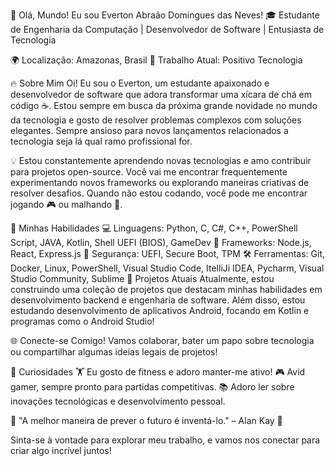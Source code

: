 👋 Olá, Mundo! Eu sou Everton Abraão Domingues das Neves!
🎓 Estudante de Engenharia da Computação | Desenvolvedor de Software | Entusiasta de Tecnologia

🌍 Localização: Amazonas, Brasil
💼 Trabalho Atual: Positivo Tecnologia

🔥 Sobre Mim
Oi! Eu sou o Everton, um estudante apaixonado e desenvolvedor de software que adora transformar uma xícara de chá em código ☕. Estou sempre em busca da próxima grande novidade no mundo da tecnologia e gosto de resolver problemas complexos com soluções elegantes. Sempre ansioso para novos lançamentos relacionados a tecnologia seja lá qual ramo profissional for.

💡 Estou constantemente aprendendo novas tecnologias e amo contribuir para projetos open-source. Você vai me encontrar frequentemente experimentando novos frameworks ou explorando maneiras criativas de resolver desafios. Quando não estou codando, você pode me encontrar jogando 🎮 ou malhando 💪.

🔧 Minhas Habilidades
💻 Linguagens: Python, C, C#, C++, PowerShell Script, JAVA, Kotlin, Shell UEFI (BIOS), GameDev
🚀 Frameworks: Node.js, React, Express.js
🔐 Segurança: UEFI, Secure Boot, TPM
🛠️ Ferramentas: Git, Docker, Linux, PowerShell, Visual Studio Code, ItelliJi IDEA, Pycharm, Visual Studio Community, Sublime
💼 Projetos Atuais
Atualmente, estou construindo uma coleção de projetos que destacam minhas habilidades em desenvolvimento backend e engenharia de software. Além disso, estou estudando desenvolvimento de aplicativos Android, focando em Kotlin e programas como o Android Studio!

🌐 Conecte-se Comigo!
Vamos colaborar, bater um papo sobre tecnologia ou compartilhar algumas ideias legais de projetos!

🎯 Curiosidades
🏋️ Eu gosto de fitness e adoro manter-me ativo!
🎮 Avid gamer, sempre pronto para partidas competitivas.
📚 Adoro ler sobre inovações tecnológicas e desenvolvimento pessoal.

🌟 "A melhor maneira de prever o futuro é inventá-lo." – Alan Kay 🌟

Sinta-se à vontade para explorar meu trabalho, e vamos nos conectar para criar algo incrível juntos!
